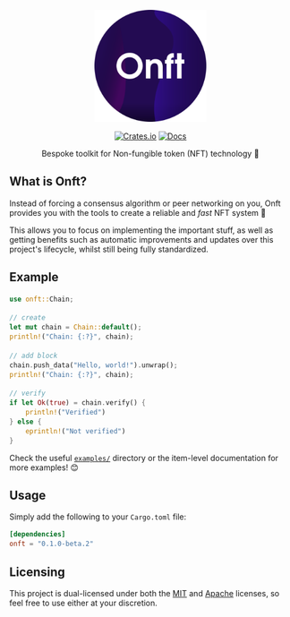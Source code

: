 <p align="center">
    <a href="https://github.com/Owez/onft"><img src="logo.png" width=200></a>
</p>
<p align="center">
    <a href="https://crates.io/crates/onft"><img src="https://img.shields.io/crates/v/onft.svg" alt="Crates.io"></a>
    <a href="https://docs.rs/onft/"><img src="https://docs.rs/onft/badge.svg" alt="Docs"></a>
</p>
<p align="center">
    Bespoke toolkit for Non-fungible token (NFT) technology 🚀
</p>

## What is Onft?

Instead of forcing a consensus algorithm or peer networking on you, Onft provides you with the tools to create a reliable and *fast* NFT system 👐

This allows you to focus on implementing the important stuff, as well as getting benefits such as automatic improvements and updates over this project's lifecycle, whilst still being fully standardized.

## Example

```rust
use onft::Chain;

// create
let mut chain = Chain::default();
println!("Chain: {:?}", chain);

// add block
chain.push_data("Hello, world!").unwrap();
println!("Chain: {:?}", chain);

// verify
if let Ok(true) = chain.verify() {
    println!("Verified")
} else {
    eprintln!("Not verified")
}
```

Check the useful [`examples/`](https://github.com/Owez/onft/tree/master/examples) directory or the item-level documentation for more examples! 😊

## Usage

Simply add the following to your `Cargo.toml` file:

```toml
[dependencies]
onft = "0.1.0-beta.2"
```

## Licensing

This project is dual-licensed under both the [MIT](https://en.wikipedia.org/wiki/MIT_License) and [Apache](https://en.wikipedia.org/wiki/Apache_License) licenses, so feel free to use either at your discretion.
